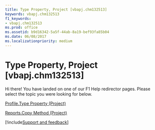 ```yaml
---
title: Type Property, Project [vbapj.chm132513]
keywords: vbapj.chm132513
f1_keywords:
- vbapj.chm132513
ms.prod: office
ms.assetid: b9d16342-5a5f-44ab-8a19-bef93fa85b04
ms.date: 06/08/2017
ms.localizationpriority: medium
---
```



# Type Property, Project [vbapj.chm132513]

Hi there! You have landed on one of our F1 Help redirector pages. Please select the topic you were looking for below.

[Profile.Type Property (Project)](https://msdn.microsoft.com/library/ff5c3939-cfa6-c098-5fc4-180a4573ecb0%28Office.15%29.aspx)

[Reports.Copy Method (Project)](https://msdn.microsoft.com/library/fd930e98-4200-05e0-67e3-f4d34ae26928%28Office.15%29.aspx)

[!include[Support and feedback](~/includes/feedback-boilerplate.md)]